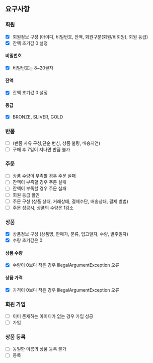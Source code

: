 ## 요구사항

### 회원

- [X] 회원정보 구성 (아이디, 비밀번호, 잔액, 회원구분(회원/비회원), 회원 등급)
- [X] 잔액 초기값 0 설정

#### 비밀번호

- [X] 비밀번호는 8~20글자

#### 잔액

- [X] 잔액 초기값 0 설정

#### 등급

- [X] BRONZE, SLIVER, GOLD

### 반품

- [ ] (반품 사유 구성,단순 변심, 상품 불량, 배송지연)
- [ ] 구매 후 7일이 지나면 반품 불가

### 주문

- [ ] 상품 수량이 부족할 경우 주문 실패
- [ ] 잔액이 부족할 경우 주문 실패
- [ ] 잔액이 부족할 경우 주문 실패
- [ ] 회원 등급 할인
- [ ] 주문 구성 (상품 상태, 거래상태, 결제수단, 배송상태, 결제 방법)
- [ ] 주문 성공시, 상품의 수량은 1감소

### 상품

- [X] 상품정보 구성 (상품명, 판매가, 분류, 입고일자, 수량, 발주일자)
- [X] 수량 초기값은 0

#### 상품 수량

- [X] 수량이 0보다 작은 경우 IllegalArgumentException 오류

#### 상품 가격

- [X] 가격이 0보다 작은 경우 IllegalArgumentException 오류

### 회원 가입

- [ ] 이미 존재하는 아이디가 없는 경우 가입 성공
- [ ] 가입

### 상품 등록

- [ ] 동일한 이름의 상품 등록 불가
- [ ] 등록
